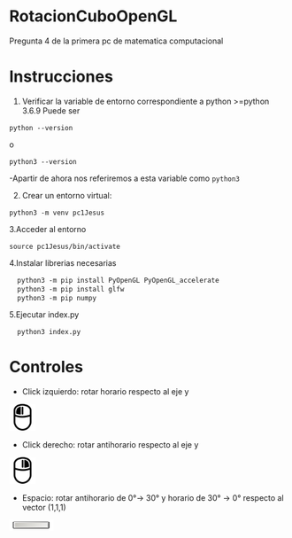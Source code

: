 # RotacionCuboOpenGL
Pregunta 4 de la primera pc de matematica computacional

# Instrucciones
1. Verificar la variable de entorno correspondiente a python >=python 3.6.9 
  Puede ser 
  ```console
  python --version
  ``` 
  o 
  ```console
  python3 --version
  ``` 
  -Apartir de ahora nos referiremos a esta variable como ```python3```

2. Crear un entorno virtual:
  ```console
  python3 -m venv pc1Jesus
  ```
3.Acceder al entorno 
  ```console
  source pc1Jesus/bin/activate
  ```
 4.Instalar librerias necesarias
  ```console
    python3 -m pip install PyOpenGL PyOpenGL_accelerate
    python3 -m pip install glfw
    python3 -m pip numpy
  ```
  5.Ejecutar index.py
  ```console
    python3 index.py
  ```
# Controles
* Click izquierdo: rotar horario respecto al eje y
<img src="https://raw.githubusercontent.com/gestorHan/RotacionCuboOpenGL/master/images/izq.png" height="48" width="48" >

* Click derecho: rotar antihorario respecto al eje y
<img src="https://raw.githubusercontent.com/gestorHan/RotacionCuboOpenGL/master/images/der.png" height="48" width="48" >

* Espacio: rotar antihorario de 0°-> 30° y horario de 30° -> 0° respecto al vector (1,1,1)
<img src="https://github.com/gestorHan/RotacionCuboOpenGL/blob/master/images/space.jpg" height="20" width="80" >
